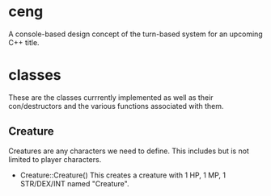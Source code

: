# ceng
A console-based design concept of the turn-based system for an upcoming C++ title.
# classes
These are the classes currrently implemented as well as their con/destructors and the various functions associated with them.
## Creature
Creatures are any characters we need to define. This includes but is not limited to player characters. 
* Creature::Creature()
This creates a creature with 1 HP, 1 MP, 1 STR/DEX/INT named "Creature".